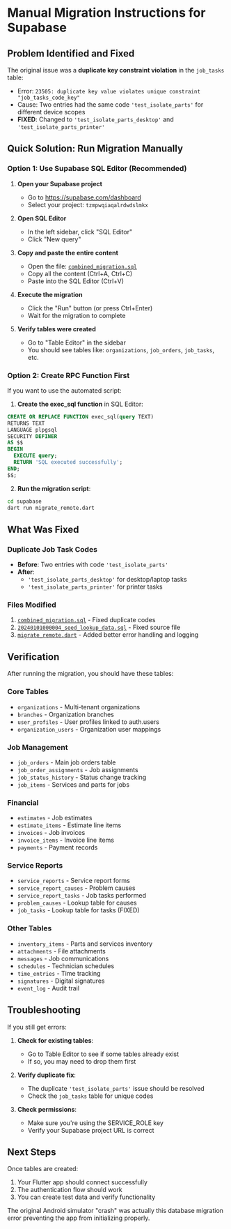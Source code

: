 # Manual Migration Instructions for Supabase

## Problem Identified and Fixed

The original issue was a **duplicate key constraint violation** in the `job_tasks` table:
- Error: `23505: duplicate key value violates unique constraint "job_tasks_code_key"`
- Cause: Two entries had the same code `'test_isolate_parts'` for different device scopes
- **FIXED**: Changed to `'test_isolate_parts_desktop'` and `'test_isolate_parts_printer'`

## Quick Solution: Run Migration Manually

### Option 1: Use Supabase SQL Editor (Recommended)

1. **Open your Supabase project**
   - Go to https://supabase.com/dashboard
   - Select your project: `tzmpwqiaqalrdwdslmkx`

2. **Open SQL Editor**
   - In the left sidebar, click "SQL Editor"
   - Click "New query"

3. **Copy and paste the entire content**
   - Open the file: [`combined_migration.sql`](combined_migration.sql)
   - Copy all the content (Ctrl+A, Ctrl+C)
   - Paste into the SQL Editor (Ctrl+V)

4. **Execute the migration**
   - Click the "Run" button (or press Ctrl+Enter)
   - Wait for the migration to complete

5. **Verify tables were created**
   - Go to "Table Editor" in the sidebar
   - You should see tables like: `organizations`, `job_orders`, `job_tasks`, etc.

### Option 2: Create RPC Function First

If you want to use the automated script:

1. **Create the exec_sql function** in SQL Editor:
```sql
CREATE OR REPLACE FUNCTION exec_sql(query TEXT) 
RETURNS TEXT 
LANGUAGE plpgsql 
SECURITY DEFINER 
AS $$
BEGIN 
  EXECUTE query; 
  RETURN 'SQL executed successfully'; 
END; 
$$;
```

2. **Run the migration script**:
```bash
cd supabase
dart run migrate_remote.dart
```

## What Was Fixed

### Duplicate Job Task Codes
- **Before**: Two entries with code `'test_isolate_parts'`
- **After**: 
  - `'test_isolate_parts_desktop'` for desktop/laptop tasks
  - `'test_isolate_parts_printer'` for printer tasks

### Files Modified
1. [`combined_migration.sql`](combined_migration.sql) - Fixed duplicate codes
2. [`20240101000004_seed_lookup_data.sql`](migrations/20240101000004_seed_lookup_data.sql) - Fixed source file
3. [`migrate_remote.dart`](migrate_remote.dart) - Added better error handling and logging

## Verification

After running the migration, you should have these tables:

### Core Tables
- `organizations` - Multi-tenant organizations
- `branches` - Organization branches
- `user_profiles` - User profiles linked to auth.users
- `organization_users` - Organization user mappings

### Job Management
- `job_orders` - Main job orders table
- `job_order_assignments` - Job assignments
- `job_status_history` - Status change tracking
- `job_items` - Services and parts for jobs

### Financial
- `estimates` - Job estimates
- `estimate_items` - Estimate line items
- `invoices` - Job invoices
- `invoice_items` - Invoice line items
- `payments` - Payment records

### Service Reports
- `service_reports` - Service report forms
- `service_report_causes` - Problem causes
- `service_report_tasks` - Job tasks performed
- `problem_causes` - Lookup table for causes
- `job_tasks` - Lookup table for tasks (FIXED)

### Other Tables
- `inventory_items` - Parts and services inventory
- `attachments` - File attachments
- `messages` - Job communications
- `schedules` - Technician schedules
- `time_entries` - Time tracking
- `signatures` - Digital signatures
- `event_log` - Audit trail

## Troubleshooting

If you still get errors:

1. **Check for existing tables**:
   - Go to Table Editor to see if some tables already exist
   - If so, you may need to drop them first

2. **Verify duplicate fix**:
   - The duplicate `'test_isolate_parts'` issue should be resolved
   - Check the `job_tasks` table for unique codes

3. **Check permissions**:
   - Make sure you're using the SERVICE_ROLE key
   - Verify your Supabase project URL is correct

## Next Steps

Once tables are created:
1. Your Flutter app should connect successfully
2. The authentication flow should work
3. You can create test data and verify functionality

The original Android simulator "crash" was actually this database migration error preventing the app from initializing properly.